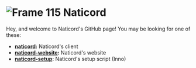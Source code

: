 <h1>
  <img src="https://github.com/user-attachments/assets/b88cfb0f-5459-4256-aeba-82782c79c2db" alt="Frame 115">
  Naticord
</h1>

Hey, and welcome to Naticord's GitHub page! You may be looking for one of these:

- **[naticord](https://github.com/Naticord/naticord):** Naticord's client
- **[naticord-website](https://github.com/Naticord/naticord-website):** Naticord's website
- **[naticord-setup](https://github.com/Naticord/naticord-setup):** Naticord's setup script (Inno)
